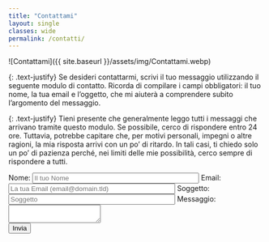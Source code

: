 ```yaml
---
title: "Contattami"
layout: single
classes: wide
permalink: /contatti/
---
```


![Contattami]({{ site.baseurl }}/assets/img/Contattami.webp)

{: .text-justify}
Se desideri contattarmi, scrivi il tuo messaggio utilizzando il seguente modulo di contatto. Ricorda di compilare i campi obbligatori: il tuo nome, la tua email e l’oggetto, che mi aiuterà a comprendere subito l’argomento del messaggio.

{: .text-justify}
Tieni presente che generalmente leggo tutti i messaggi che arrivano tramite questo modulo. Se possibile, cerco di rispondere entro 24 ore. Tuttavia, potrebbe capitare che, per motivi personali, impegni o altre ragioni, la mia risposta arrivi con un po’ di ritardo. In tali casi, ti chiedo solo un po’ di pazienza perché, nei limiti delle mie possibilità, cerco sempre di rispondere a tutti.

<!-- modify this form HTML and place wherever you want your form -->
<form action="https://formspree.io/f/xeoqawav" method="POST">
  <label>
    Nome:
    <input type="name" name="name" size="38" placeholder="Il tuo Nome" required=""/>
  </label>
  <label>
    Email:
    <input type="email" name="email" size="38" placeholder="La tua Email (email@domain.tld)" required="">
  </label>
  <label>
    Soggetto:
    <input type="text" name="subject" size="38" placeholder="Soggetto" required="">
  </label>
  <label>
    Messaggio:
    <textarea name="message"></textarea>
  </label>
  <input type="hidden" name="_next" value="{{ site.url }}{{ site.baseurl }}/contatti/">
  <input type="hidden" name="_subject" value="Scropri Roma Contact Form Submission">
  <div class="g-recaptcha" data-callback="onSubmit" data-sitekey="6Ld65XQqAAAAAPHJ7IZfazUdlUo8SG7bnL1am0ej"></div>
  <!-- your other form fields go here -->
  <button type="submit">Invia</button>
</form>